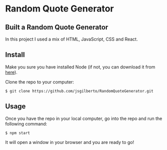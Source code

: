 # Random Quote Generator
## Built a Random Quote Generator
In this project I used a mix of HTML, JavaScript, CSS and React.

## Install
Make you sure you have installed Node (if not, you can download it from [here](https://nodejs.org/en/download/)).

Clone the repo to your computer:
```
$ git clone https://github.com/jsgilberto/RandomQuoteGenerator.git
```

## Usage
Once you have the repo in your local computer, go into the repo and run the following command:
```
$ npm start
```
It will open a window in your browser and you are ready to go!